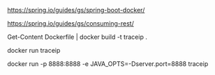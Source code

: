 https://spring.io/guides/gs/spring-boot-docker/

https://spring.io/guides/gs/consuming-rest/

Get-Content Dockerfile | docker build -t traceip .

docker run traceip

docker run -p 8888:8888 -e JAVA_OPTS=-Dserver.port=8888 traceip